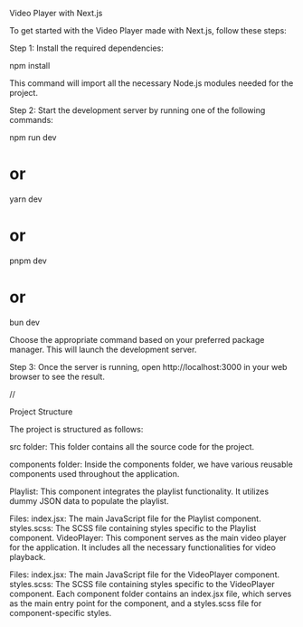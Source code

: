 Video Player with Next.js

To get started with the Video Player made with Next.js, follow these steps:

Step 1: Install the required dependencies:

npm install

This command will import all the necessary Node.js modules needed for the project.

Step 2: Start the development server by running one of the following commands:

npm run dev
# or
yarn dev
# or
pnpm dev
# or
bun dev

Choose the appropriate command based on your preferred package manager. This will launch the development server.

Step 3: Once the server is running, open http://localhost:3000 in your web browser to see the result.

// 

Project Structure

The project is structured as follows:

src folder: This folder contains all the source code for the project.

components folder: Inside the components folder, we have various reusable components used throughout the application.

Playlist: This component integrates the playlist functionality. It utilizes dummy JSON data to populate the playlist.

Files:
index.jsx: The main JavaScript file for the Playlist component.
styles.scss: The SCSS file containing styles specific to the Playlist component.
VideoPlayer: This component serves as the main video player for the application. It includes all the necessary functionalities for video playback.

Files:
index.jsx: The main JavaScript file for the VideoPlayer component.
styles.scss: The SCSS file containing styles specific to the VideoPlayer component.
Each component folder contains an index.jsx file, which serves as the main entry point for the component, and a styles.scss file for component-specific styles.
